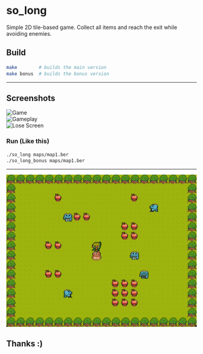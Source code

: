 # so_long

Simple 2D tile-based game. Collect all items and reach the exit while avoiding enemies.


## Build

```bash
make        # builds the main version
make bonus  # builds the bonus version
````

---

## Screenshots

![Game](assets/map1.gif)  
![Gameplay](assets/map2.gif)  
![Lose Screen](assets/map3_lose.gif)

### Run (Like this)

```bash
./so_long maps/map1.ber
./so_long_bonus maps/map1.ber
```

---

![Win Screen](assets/map3.gif)


## Thanks :) 